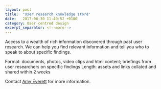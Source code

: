 ```yaml
---
layout: post
title:  "User research knowledge store"
date:   2017-06-30 11:49:52 +0100
category: User centred design
excerpt_separator: <!--more-->
---
```


Access to a wealth of rich information discovered through past user research. We can help you find relevant information and tell you who to speak to about specific findings.

Format: documents, photos, video clips and html content; briefings from user researchers on specific findings
Length: assets and links collated and shared within 2 weeks

Contact <a href="mailto:CentreOfExcellenceCentral@digital.homeoffice.gov.uk">Amy Everett</a> for more information.
